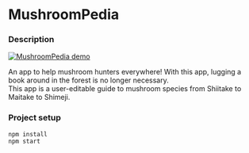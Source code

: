 # MushroomPedia  

### Description  

[![MushroomPedia demo](https://img.youtube.com/vi/lhPiLwi-g0E/0.jpg)](https://www.youtube.com/watch?v=lhPiLwi-g0E "MushroomPedia")  

An app to help mushroom hunters everywhere! With this app, lugging a book around in the forest is no longer necessary.  
This app is a user-editable guide to mushroom species from Shiitake to Maitake to Shimeji.  

### Project setup  

```
npm install  
npm start  
```
